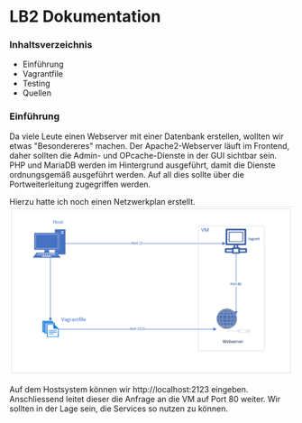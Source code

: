 LB2 Dokumentation
==========================================================

### Inhaltsverzeichnis
- Einführung
- Vagrantfile
- Testing
- Quellen

### Einführung

Da viele Leute einen Webserver mit einer Datenbank erstellen, wollten wir etwas "Besondereres" machen. Der Apache2-Webserver läuft im Frontend, daher sollten die Admin- und OPcache-Dienste in der GUI sichtbar sein. PHP und MariaDB werden im Hintergrund ausgeführt, damit die Dienste ordnungsgemäß ausgeführt werden. Auf all dies sollte über die Portweiterleitung zugegriffen werden.

Hierzu hatte ich noch einen Netzwerkplan erstellt.
![Virtualbox installed](../Bilder/Netzwerkplan.png)

Auf dem Hostsystem können wir http://localhost:2123 eingeben. Anschliessend leitet dieser die Anfrage an die VM auf Port 80 weiter. Wir sollten in der Lage sein, die Services so nutzen zu können.

